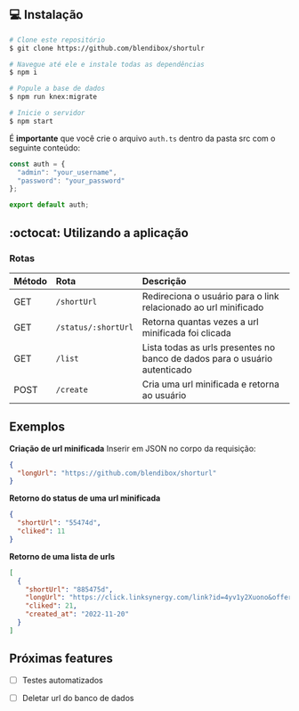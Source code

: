 

## :computer: Instalação

```bash
# Clone este repositório
$ git clone https://github.com/blendibox/shortulr

# Navegue até ele e instale todas as dependências
$ npm i

# Popule a base de dados
$ npm run knex:migrate

# Inicie o servidor
$ npm start
```

É **importante** que você crie o arquivo `auth.ts` dentro da pasta src com o seguinte conteúdo:

```javascript
const auth = {
  "admin": "your_username",
  "password": "your_password"
};

export default auth;
```

## :octocat: Utilizando a aplicação

### Rotas

| Método  | Rota  | Descrição  |
| :------------ | :------------ | :------------ |
| GET  | `/shortUrl`  |  Redireciona o usuário para o link relacionado ao url minificado  |
|  GET |  `/status/:shortUrl`  |  Retorna quantas vezes a url minificada foi clicada |
|  GET |   `/list`  |  Lista todas as urls presentes no banco de dados para o usuário autenticado  |
|  POST | `/create`  | Cria uma url minificada e retorna ao usuário  |

## Exemplos
**Criação de url minificada**
Inserir em JSON no corpo da requisição:

```json
{
  "longUrl": "https://github.com/blendibox/shorturl"
}
```

**Retorno do status de uma url minificada**
```json
{
  "shortUrl": "55474d",
  "cliked": 11
}
```

**Retorno de uma lista de urls**
```json
[
  {
    "shortUrl": "885475d",
    "longUrl": "https://click.linksynergy.com/link?id=4yv1y2Xuono&offerid=685863.20543903210&type=2&murl=https%3A%2F%2Fwww.calvinklein.com.br%2Fcalcinha-tanga-ck-one-algogao-organico-calvin-klein-underwear_preto_mas8540_0987%2Fp%3Fidsku%3D2143775",
    "cliked": 21,
    "created_at": "2022-11-20"
  }
]
```

## Próximas features
- [ ] Testes automatizados
- [ ] Deletar url do banco de dados

